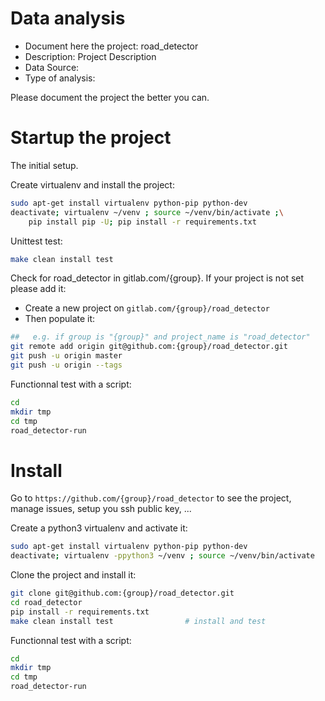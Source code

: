 # Data analysis
- Document here the project: road_detector
- Description: Project Description
- Data Source:
- Type of analysis:

Please document the project the better you can.

# Startup the project

The initial setup.

Create virtualenv and install the project:
```bash
sudo apt-get install virtualenv python-pip python-dev
deactivate; virtualenv ~/venv ; source ~/venv/bin/activate ;\
    pip install pip -U; pip install -r requirements.txt
```

Unittest test:
```bash
make clean install test
```

Check for road_detector in gitlab.com/{group}.
If your project is not set please add it:

- Create a new project on `gitlab.com/{group}/road_detector`
- Then populate it:

```bash
##   e.g. if group is "{group}" and project_name is "road_detector"
git remote add origin git@github.com:{group}/road_detector.git
git push -u origin master
git push -u origin --tags
```

Functionnal test with a script:

```bash
cd
mkdir tmp
cd tmp
road_detector-run
```

# Install

Go to `https://github.com/{group}/road_detector` to see the project, manage issues,
setup you ssh public key, ...

Create a python3 virtualenv and activate it:

```bash
sudo apt-get install virtualenv python-pip python-dev
deactivate; virtualenv -ppython3 ~/venv ; source ~/venv/bin/activate
```

Clone the project and install it:

```bash
git clone git@github.com:{group}/road_detector.git
cd road_detector
pip install -r requirements.txt
make clean install test                # install and test
```
Functionnal test with a script:

```bash
cd
mkdir tmp
cd tmp
road_detector-run
```
